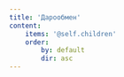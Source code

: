 ```yaml
---
title: 'Дарообмен'
content:
    items: '@self.children'
    order:
        by: default
        dir: asc
---
```



